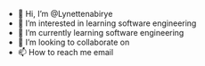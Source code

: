 - 👋 Hi, I’m @Lynettenabirye
- 👀 I’m interested in learning software engineering
- 🌱 I’m currently learning software engineering
- 💞️ I’m looking to collaborate on 
- 📫 How to reach me email

<!---
Lynettenabirye/Lynettenabirye is a ✨ special ✨ repository because its `README.md` (this file) appears on your GitHub profile.
You can click the Preview link to take a look at your changes.
--->
